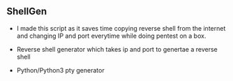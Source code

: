 ## ShellGen<br>

* I made this script as it saves time copying reverse shell from the internet and changing IP and port everytime while doing pentest on a box.<br>

* Reverse shell generator which takes ip and port to genertae a reverse shell <br>

* Python/Python3 pty generator <br>

<br>
